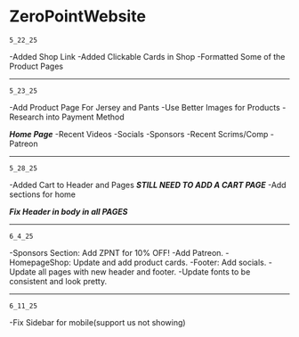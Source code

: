 # ZeroPointWebsite

    5_22_25
-Added Shop Link
-Added Clickable Cards in Shop
-Formatted Some of the Product Pages

*********************************

    5_23_25
-Add Product Page For Jersey and Pants
-Use Better Images for Products
-Research into Payment Method

***Home Page***
-Recent Videos
-Socials
-Sponsors
-Recent Scrims/Comp
-Patreon

*********************************

    5_28_25
-Added Cart to Header and Pages
***STILL NEED TO ADD A CART PAGE***
-Add sections for home

***Fix Header in body in all PAGES***

*********************************

    6_4_25
-Sponsors Section: Add ZPNT for 10% OFF!
    -Add Patreon.
-HomepageShop: Update and add product cards.
-Footer: Add socials.
-Update all pages with new header and footer.
-Update fonts to be consistent and look pretty.

*********************************

    6_11_25
-Fix Sidebar for mobile(support us not showing)
